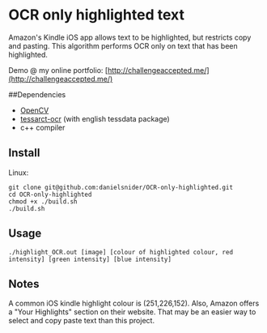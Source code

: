 OCR only highlighted text
==================

Amazon's Kindle iOS app allows text to be highlighted, but restricts copy and pasting. This algorithm performs OCR only on text that has been highlighted.

Demo @ my online portfolio: [http://challengeaccepted.me/](http://challengeaccepted.me/)

##Dependencies
- [OpenCV](http://opencv.willowgarage.com/wiki/InstallGuide%20%3A%20Debian)
- [tessarct-ocr](http://code.google.com/p/tesseract-ocr/) (with english tessdata package)
- c++ compiler

Install
-------
Linux:

    git clone git@github.com:danielsnider/OCR-only-highlighted.git
    cd OCR-only-highlighted
    chmod +x ./build.sh
    ./build.sh

Usage
-----
    ./highlight_OCR.out [image] [colour of highlighted colour, red intensity] [green intensity] [blue intensity]
  
Notes
-----
A common iOS kindle highlight colour is (251,226,152).
Also, Amazon offers a "Your Highlights" section on their website. That may be an easier way to select and copy paste text than this project. 
